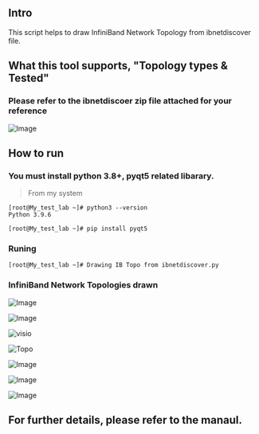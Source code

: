 ## Intro

 This script helps to draw InfiniBand Network Topology from ibnetdiscover file.
 
## What this tool supports, "Topology types & Tested"
 ### Please refer to the ibnetdiscoer zip file attached for your reference

![Image](https://github.com/user-attachments/assets/7e9b8b90-a8d5-483e-98fe-b1061e6c9346)

## How to run

 ### You must install python 3.8+, pyqt5 related libarary. 

> From my system
     
```
[root@My_test_lab ~]# python3 --version
Python 3.9.6

[root@My_test_lab ~]# pip install pyqt5

```

 ### Runing
      

```
[root@My_test_lab ~]# Drawing IB Topo from ibnetdiscover.py

```

 ### InfiniBand Network Topologies drawn

![Image](https://github.com/user-attachments/assets/263ca6ff-1c1c-485b-80be-7a691593b57a)

![Image](https://github.com/user-attachments/assets/0ed821ea-2309-40de-aae7-ed3dd358a2a9)

![visio](https://github.com/HyungKwang/My-Programing/assets/91254602/8addb4bd-6225-433c-b21d-f7daa4b04ffd)

![Topo](https://github.com/HyungKwang/My-Programing/assets/91254602/6175cb2c-59d8-4fea-a275-87070aefacd1)

![Image](https://github.com/user-attachments/assets/0db3117d-eb1e-42ab-978f-60eb8d953a3e)

![Image](https://github.com/user-attachments/assets/bab8c79c-ae16-4c7b-9f19-cad311e2efa5)

![Image](https://github.com/user-attachments/assets/38ee8f63-d7a5-4ae7-9bd5-4a940863b8cc)

## For further details, please refer to the manaul.
